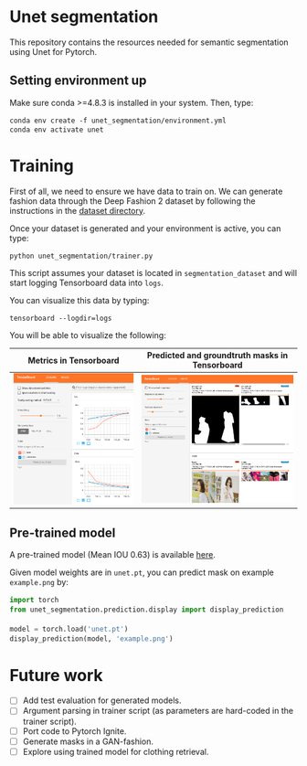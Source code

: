 # Unet segmentation

This repository contains the resources needed for semantic segmentation
using Unet for Pytorch.

## Setting environment up

Make sure conda >=4.8.3 is installed in your system. Then, type:

```shell script
conda env create -f unet_segmentation/environment.yml
conda env activate unet
```

# Training

First of all, we need to ensure we have data to train on. We can generate
fashion data through the Deep Fashion 2 dataset by following the instructions
in the [dataset directory](dataset).

Once your dataset is generated and your environment is active, you can type:

```shell script
python unet_segmentation/trainer.py
``` 

This script assumes your dataset is located in `segmentation_dataset` and will
start logging Tensorboard data into `logs`.

You can visualize this data by typing:

```shell script
tensorboard --logdir=logs
```

You will be able to visualize the following:

Metrics in Tensorboard     |  Predicted and groundtruth masks in Tensorboard
:-------------------------:|:-------------------------:
![](images/scalars.png)  |  ![](images/masks.png)

## Pre-trained model

A  pre-trained model (Mean IOU 0.63) is available [here](https://drive.google.com/file/d/1sC_puW3pc6P75KTi2hJxgjgUiZo3zl1Q/view?usp=sharing).

Given model weights are in `unet.pt`, you can predict mask on example `example.png` by:

```python
import torch
from unet_segmentation.prediction.display import display_prediction

model = torch.load('unet.pt')
display_prediction(model, 'example.png')
``` 

# Future work

- [ ] Add test evaluation for generated models.
- [ ] Argument parsing in trainer script (as parameters are hard-coded in the trainer script).
- [ ] Port code to Pytorch Ignite.
- [ ] Generate masks in a GAN-fashion. 
- [ ] Explore using trained model for clothing retrieval.
